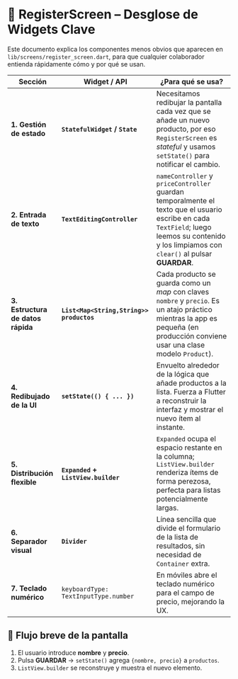 # 📱 RegisterScreen – Desglose de Widgets Clave

Este documento explica los componentes menos obvios que aparecen en `lib/screens/register_screen.dart`, para que cualquier colaborador entienda rápidamente cómo y por qué se usan.

| Sección | Widget / API | ¿Para qué se usa? |
|---------|--------------|-------------------|
| **1. Gestión de estado** | **`StatefulWidget` / `State`** | Necesitamos redibujar la pantalla cada vez que se añade un nuevo producto, por eso `RegisterScreen` es *stateful* y usamos `setState()` para notificar el cambio. |
| **2. Entrada de texto** | **`TextEditingController`** | `nameController` y `priceController` guardan temporalmente el texto que el usuario escribe en cada `TextField`; luego leemos su contenido y los limpiamos con `clear()` al pulsar **GUARDAR**. |
| **3. Estructura de datos rápida** | **`List<Map<String,String>> productos`** | Cada producto se guarda como un *map* con claves `nombre` y `precio`. Es un atajo práctico mientras la app es pequeña (en producción conviene usar una clase modelo `Product`). |
| **4. Redibujado de la UI** | **`setState(() { ... })`** | Envuelto alrededor de la lógica que añade productos a la lista. Fuerza a Flutter a reconstruir la interfaz y mostrar el nuevo ítem al instante. |
| **5. Distribución flexible** | **`Expanded` + `ListView.builder`** | `Expanded` ocupa el espacio restante en la columna; `ListView.builder` renderiza ítems de forma perezosa, perfecta para listas potencialmente largas. |
| **6. Separador visual** | **`Divider`** | Línea sencilla que divide el formulario de la lista de resultados, sin necesidad de `Container` extra. |
| **7. Teclado numérico** | `keyboardType: TextInputType.number` | En móviles abre el teclado numérico para el campo de precio, mejorando la UX. |

## 📝 Flujo breve de la pantalla

1. El usuario introduce **nombre** y **precio**.  
2. Pulsa **GUARDAR** → `setState()` agrega `{nombre, precio}` a `productos`.  
3. `ListView.builder` se reconstruye y muestra el nuevo elemento.  

